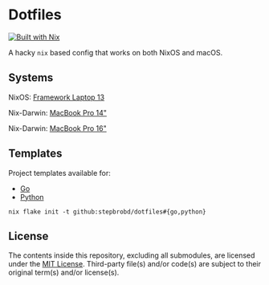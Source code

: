 # Dotfiles

[![Built with Nix](https://builtwithnix.org/badge.svg)](https://builtwithnix.org)

A hacky `nix` based config that works on both NixOS and macOS.

## Systems

NixOS: [Framework Laptop 13](/systems/ysun.co/fwl-13)

Nix-Darwin: [MacBook Pro 14"](/systems/ysun.co/mbp-14)

Nix-Darwin: [MacBook Pro 16"](/systems/ysun.co/mbp-16)

## Templates

Project templates available for:

- [Go](/templates/go)
- [Python](/templates/python)

```shell
nix flake init -t github:stepbrobd/dotfiles#{go,python}
```

## License

The contents inside this repository, excluding all submodules, are licensed under the [MIT License](license.md).
Third-party file(s) and/or code(s) are subject to their original term(s) and/or license(s).
